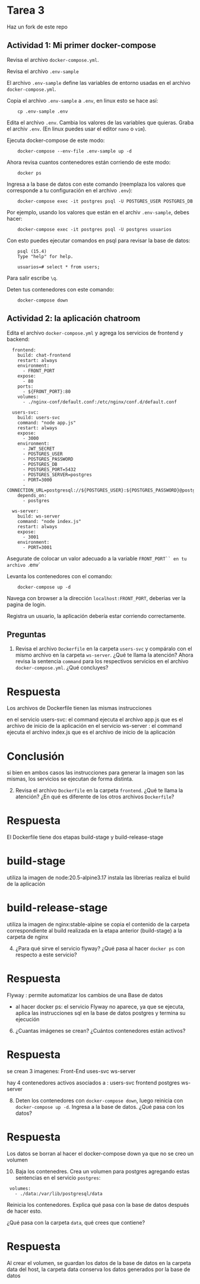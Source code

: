 # Tarea 3

Haz un fork de este repo

## Actividad 1: Mi primer docker-compose

Revisa el archivo `docker-compose.yml`.

Revisa el archivo `.env-sample`

El archivo `.env-sample` define las variables de entorno usadas en el archivo `docker-compose.yml`.

Copia el archivo `.env-sample` a `.env`, en linux esto se hace así:

        cp .env-sample .env

Edita el archivo `.env`. Cambia los valores de las variables que quieras.
Graba el archiv `.env`. (En linux puedes usar el editor `nano` o `vim`).

Ejecuta docker-compose de este modo:

        docker-compose --env-file .env-sample up -d

Ahora revisa cuantos contenedores están corriendo de este modo:

        docker ps

Ingresa a la base de datos con este comando (reemplaza los valores que corresponde a tu configuración en el archivo `.env`):

        docker-compose exec -it postgres psql -U POSTGRES_USER POSTGRES_DB

Por ejemplo, usando los valores que están en el archiv `.env-sample`, debes hacer:


        docker-compose exec -it postgres psql -U postgres usuarios


Con esto puedes ejecutar comandos en psql para revisar la base de datos:

        psql (15.4)
        Type "help" for help.

        usuarios=# select * from users;


Para salir escribe `\q`.


Deten tus contenedores con este comando:

        docker-compose down

## Actividad 2: la aplicación chatroom

Edita el archivo `docker-compose.yml` y agrega los servicios de frontend y backend:

```
  frontend:
    build: chat-frontend
    restart: always
    environment:
      - FRONT_PORT
    expose: 
      - 80
    ports:
      - ${FRONT_PORT}:80
    volumes:
      - ./nginx-conf/default.conf:/etc/nginx/conf.d/default.conf
 
  users-svc:
    build: users-svc
    command: "node app.js" 
    restart: always
    expose:
      - 3000
    environment:
      - JWT_SECRET
      - POSTGRES_USER
      - POSTGRES_PASSWORD
      - POSTGRES_DB
      - POSTGRES_PORT=5432
      - POSTGRES_SERVER=postgres
      - PORT=3000
      - CONNECTION_URL=postgresql://${POSTGRES_USER}:${POSTGRES_PASSWORD}@postgres:5432/${POSTGRES_DB}
    depends_on:
      - postgres
  
  ws-server:
    build: ws-server
    command: "node index.js"
    restart: always
    expose:
      - 3001
    environment:
      - PORT=3001
```

Asegurate de colocar un valor adecuado a la variable `FRONT_PORT`` en tu archivo `.env`

Levanta los contenedores con el comando:

        docker-compose up -d

Navega con browser a la dirección `localhost:FRONT_PORT`, deberias ver la pagina de login.

Registra un usuario, la aplicación debería estar corriendo correctamente.

## Preguntas

1. Revisa el archivo `Dockerfile` en la carpeta `users-svc` y compáralo con el mismo archivo en la carpeta `ws-server`. ¿Qué te llama la atención? Ahora revisa la sentencia `command` para los respectivos servicios en el archivo `docker-compose.yml`. ¿Qué concluyes?

# Respuesta 
Los archivos de Dockerfile tienen las mismas instrucciones

en el servicio users-svc: el command ejecuta el archivo app.js que es el archivo de inicio de la aplicación
en el servicio ws-server : el command ejecuta el archivo index.js que es el archivo de inicio de la aplicación

# Conclusión
si bien en ambos casos las instrucciones para generar la imagen son las mismas, los servicios se ejecutan de forma distinta.


2. Revisa el archivo `Dockerfile` en la carpeta `frontend`. ¿Qué te llama la atención? ¿En qué es diferente de los otros archivos `Dockerfile`?
# Respuesta
El Dockerfile tiene dos etapas build-stage y build-release-stage

# build-stage
 utiliza la imagen de node:20.5-alpine3.17
 instala las librerias
 realiza el build de la aplicación

 # build-release-stage
  utiliza la imagen de nginx:stable-alpine 
  se copia el contenido de la carpeta correspondiente al build realizada en la etapa anterior (build-stage) a la 
  carpeta de nginx 

4. ¿Para qué sirve el servicio flyway? ¿Qué pasa al hacer `docker ps` con respecto a este servicio?

# Respuesta
  Flyway : permite automatizar los cambios de una Base de datos

  - al hacer docker ps: el servicio  Flyway no aparece, ya que se ejecuta, aplica las instrucciones sql en la base 
 de datos postgres y termina su ejecución

6. ¿Cuantas imágenes se crean? ¿Cuántos contenedores están activos?
# Respuesta

se crean 3 imagenes:
 Front-End
 uses-svc
 ws-server

 hay 4 contenedores activos asociados a :
 users-svc
 frontend
 postgres
 ws-server

8. Deten los contenedores con `docker-compose down`, luego reinicia con `docker-compose up -d`. Ingresa a la base de datos. ¿Qué pasa con los datos?

# Respuesta
Los datos se borran al hacer el docker-compose down ya que no se creo un volumen
   

10. Baja los contenedres. Crea un volumen para postgres agregando estas sentencias en el servicio `postgres`: 

```
 volumes:
   - ./data:/var/lib/postgresql/data
```

Reinicia los contenedores. Explica qué pasa con la base de datos después de hacer esto.

¿Qué pasa con la carpeta `data`, qué crees que contiene?

# Respuesta
Al crear el volumen, se guardan los datos de la base de datos en la carpeta data del host, la carpeta data conserva los datos generados por la base de datos

